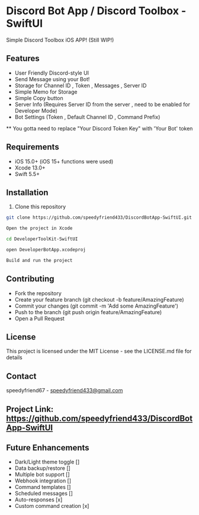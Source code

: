 # Discord Bot App / Discord Toolbox - SwiftUI

Simple Discord Toolbox iOS APP! (Still WIP!)

## Features

- User Friendly Discord-style UI
- Send Message using your Bot!
- Storage for Channel ID , Token , Messages , Server ID
- Simple Memo for Storage
- Simple Copy button
- Server Info (Requires Server ID from the server , need to be enabled for Developer Mode)
- Bot Settings (Token , Default Channel ID , Command Prefix)

** You gotta need to replace "Your Discord Token Key" with 'Your Bot' token

## Requirements

- iOS 15.0+ (iOS 15+ functions were used)
- Xcode 13.0+
- Swift 5.5+

## Installation

1. Clone this repository

```bash
git clone https://github.com/speedyfriend433/DiscordBotApp-SwiftUI.git

Open the project in Xcode

cd DeveloperToolKit-SwiftUI

open DeveloperBotApp.xcodeproj

Build and run the project
```

## Contributing

- Fork the repository
- Create your feature branch (git checkout -b feature/AmazingFeature)
- Commit your changes (git commit -m 'Add some AmazingFeature')
- Push to the branch (git push origin feature/AmazingFeature)
- Open a Pull Request

## License

This project is licensed under the MIT License - see the LICENSE.md file for details

## Contact

speedyfriend67 - speedyfriend433@gmail.com

## Project Link: https://github.com/speedyfriend433/DiscordBotApp-SwiftUI


## Future Enhancements
 
 - Dark/Light theme toggle []
 - Data backup/restore []
 - Multiple bot support []
 - Webhook integration []
 - Command templates []
 - Scheduled messages  []
 - Auto-responses [x]
 - Custom command creation [x]
